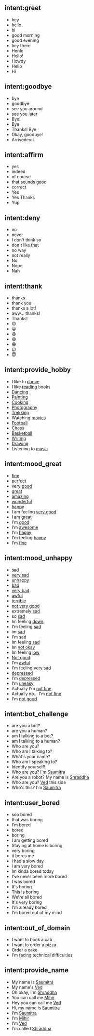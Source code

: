 ## intent:greet
- hey
- hello
- hi
- good morning
- good evening
- hey there
- Henlo
- Hello!
- Howdy
- Hello
- Hi

## intent:goodbye
- bye
- goodbye
- see you around
- see you later
- Bye!
- Bye
- Thanks! Bye
- Okay, goodbye!
- Arrivederci

## intent:affirm
- yes
- indeed
- of course
- that sounds good
- correct
- Yes
- Yes Thanks
- Yup

## intent:deny
- no
- never
- I don't think so
- don't like that
- no way
- not really
- No
- Nope
- Nah

## intent:thank
- thanks
- thank you
- thanks a lot!
- aww... thanks!
- Thanks!
- 😊
- 😀
- 😃
- 😄
- 😁
- 😉
- 😇

## intent:provide_hobby
- I like to [dance](Hobby)
- I like [reading](Hobby) books
- [Dancing](Hobby)
- [Painting](Hobby)
- [Cooking](Hobby)
- [Photography](Hobby)
- [Trekking](Hobby)
- Watching [movies](Hobby)
- [Football](Hobby)
- [Chess](Hobby)
- [Basketball](Hobby)
- [Writing](Hobby)
- [Drawing](Hobby)
- Listening to [music](Hobby)




## intent:mood_great
- [fine](Mood)
- [perfect](Mood)
- very [good](Mood)
- [great](Mood)
- [amazing](Mood)
- [wonderful](Mood)
- [happy](Mood)
- I am feeling [very good](Mood)
- I am [great](Mood)
- I'm [good](Mood)
- I'm [awesome](Mood)
- I'm [happy](Mood)
- I'm feeling [happy](Mood)
- I'm [fine](Mood)

## intent:mood_unhappy
- [sad](Mood)
- [very sad](Mood)
- [unhappy](Mood)
- [bad](Mood)
- [very bad](Mood)
- [awful](Mood)
- [terrible](Mood)
- [not very good](Mood)
- extremely [sad](Mood)
- so [sad](Mood)
- Im feeling [down](Mood)
- I'm feeling [sad](Mood)
- im [sad](Mood)
- I'm [sad](Mood)
- Im feeling [sad](Mood)
- Im [not okay](Mood)
- Im feeling [low](Mood)
- [Not good](Mood)
- I'm [awful](Mood)
- I'm feeling [very sad](Mood)
- [depressed](Mood)
- I'm [depressed](Mood)
- I'm [uneasy](Mood)
- Actually I'm [not fine](Mood)
- Actually no... I'm [not fine](Mood)
- I'm [not good](Mood)

## intent:bot_challenge
- are you a bot?
- are you a human?
- am I talking to a bot?
- am I talking to a human?
- Who are you?
- Who am I talking to?
- What's your name?
- Who am I speaking to?
- Identify yourself!
- Who are you? I'm [Saumitra](Name)
- Are you a robot? My name is [Shraddha](Name)
- Who are you? [Ved](Name) this side
- Who's this? I'm [Saumitra](Name)

## intent:user_bored
- soo bored
- that was boring
- I'm bored
- bored
- boring
- I am getting bored
- Staying at home is boring
- very boring
- it bores me
- i had a slow day
- i am very bored
- Im kinda bored today 
- I've never been more bored
- I was bored
- It's boring
- This is boring
- We're all bored
- It's very boring
- I'm already bored
- I'm bored out of my mind

## intent:out_of_domain
- I want to book a cab
- I want to order a pizza
- Order a cake
- I'm facing technical difficulties

## intent:provide_name
- My name is [Saumitra](Name)
- My name's [Ved](Name)
- Oh okay, I'm [Shraddha](Name)
- You can call me [Mihir](Name)
- Hey you can call me [Ved](Name)
- Hi, my name is [Saumitra](Name)
- I'm [Saumitra](Name)
- I'm [Mihir](Name)
- I'm [Ved](Name)
- I'm called [Shraddha](Name)
